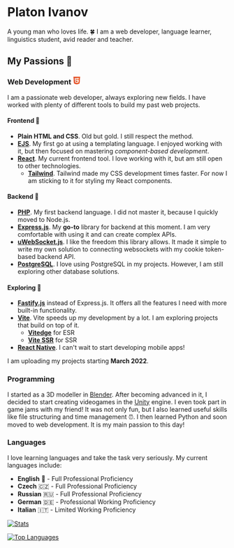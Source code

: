 # Platon Ivanov

A young man who loves life. 🍀 I am a web developer, language learner, linguistics student, avid reader and teacher. 

## My Passions 💚

### Web Development <img src="https://github.com/devicons/devicon/blob/master/icons/html5/html5-original.svg" title="HTML" alt="HTML" width="18" height="18"/>

I am a passionate web developer, always exploring new fields. I have worked with plenty of different tools to build my past web projects.

#### Frontend 👀

- **Plain HTML and CSS**. Old but gold. I still respect the method.
- [**EJS**](https://github.com/tj/ejs). My first go at using a templating language. I enjoyed working with it, but then focused on mastering *component-based development*.
- [**React**](https://reactjs.org/). My current frontend tool. I love working with it, but am still open to other technologies.
  - [**Tailwind**](https://github.com/tailwindlabs/tailwindcss). Tailwind made my CSS development times faster. For now I am sticking to it for styling my React components.

#### Backend 🦾

- [**PHP**](https://www.php.net/). My first backend language. I did not master it, because I quickly moved to Node.js.
- [**Express.js**](https://github.com/expressjs/express). My **go-to** library for backend at this moment. I am very comfortable with using it and can create complex APIs.
- [**uWebSocket.js**](https://github.com/uNetworking/uWebSockets.js). I like the freedom this library allows. It made it simple to write my own solution to connecting websockets with my cookie token-based backend API.
- [**PostgreSQL**](https://www.postgresql.org/). I love using PostgreSQL in my projects. However, I am still exploring other database solutions.

#### Exploring 🧐

- [**Fastify.js**](https://github.com/fastify/fastify) instead of Express.js. It offers all the features I need with more built-in functionality.
- [**Vite**](https://github.com/vitejs/vite). Vite speeds up my development by a lot. I am exploring projects that build on top of it.
  - [**Vitedge**](https://github.com/frandiox/vitedge) for ESR
  - [**Vite SSR**](https://github.com/frandiox/vite-ssr) for SSR
- [**React Native**](https://reactnative.dev/). I can't wait to start developing mobile apps!

I am uploading my projects starting **March 2022**.

### Programming

I started as a 3D modeller in [Blender](https://www.blender.org/). After becoming advanced in it, I decided to start creating videogames in the [Unity](https://unity.com/) engine. I even took part in game jams with my friend! It was not only fun, but I also learned useful skills like file structuring and time management ⏰.
I then learned Python and soon moved to web development. It is my main passion to this day!

### Languages

I love learning languages and take the task very seriously. My current languages include:

- **English** 🏴󠁧󠁢󠁥󠁮󠁧󠁿 - Full Professional Proficiency
- **Czech** 🇨🇿 - Full Professional Proficiency
- **Russian** 🇷🇺 - Full Professional Proficiency
- **German** 🇩🇪 - Professional Working Proficiency
- **Italian** 🇮🇹 - Limited Working Proficiency

[![Stats](https://github-readme-stats.vercel.app/api?username=platon-ivanov)](https://github.com/anuraghazra/github-readme-stats)

[![Top Languages](https://github-readme-stats.vercel.app/api/top-langs/?username=platon-ivanov)](https://github.com/anuraghazra/github-readme-stats)
